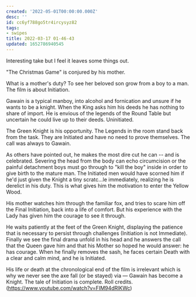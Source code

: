 ```yaml
---
created: '2022-05-01T00:00:00.000Z'
desc: ''
id: cc6yf788go5tr4ircysyz82
tags:
- swipes
title: 2022-03-17 01-46-43
updated: 1652786940545
---
```

   
Interesting take but I feel it leaves some things out.   
   
"The Christmas Game" is conjured by his mother.   
   
What is a mother's duty? To see her beloved son grow from a boy to a man. The film is about Initiation.    
   
Gawain is a typical manboy, into alcohol and fornication and unsure if he wants to be a knight. When the King asks him his deeds he has nothing to share of import. He is envious of the legends of the Round Table but uncertain he could live up to their deeds. Uninitiated.    
   
The Green Knight is his opportunity. The Legends in the room stand back from the task. They are Initiated and have no need to prove themselves. The call was always to Gawain.    
   
As others have pointed out, he makes the most dire cut he can -- and is celebrated. Severing the head from the body can echo circumcision or the painful detachment boys must go through to "kill the boy" inside in order to give birth to the mature man. The Initiated men would have scorned him if he'd just given the Knight a tiny scratc...le immediately, realizing he is derelict in his duty. This is what gives him the motivation to enter the Yellow Wood.    
   
His mother watches him through the familiar fox, and tries to scare him off the Final Initiation, back into a life of comfort. But his experience with the Lady has given him the courage to see it through.    
   
He waits patiently at the feet of the Green Knight, displaying the patience that is necessary to persist through challenges (Initiation is not Immediate). Finally we see the final drama unfold in his head and he answers the call that the Queen gave him and that his Mother so hoped he would answer: he has courage. When he finally removes the sash, he faces certain Death with a clear and calm mind, and he is Initiated.   
   
His life or death at the chronological end of the film is irrelevant which is why we never see the axe fall (or be stayed) via — Gawain has become a Knight. The tale of Initiation is complete. Roll credits.(https://www.youtube.com/watch?v=FIM94dRlKWc)